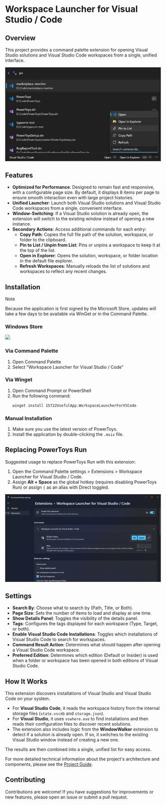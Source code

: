 # Workspace Launcher for Visual Studio / Code

## Overview

This project provides a command palette extension for opening Visual Studio solutions and Visual Studio Code workspaces from a single, unified interface.

![Workspace Launcher for Visual Studio / Code](./Assets/screenshot1.png)

## Features
- **Optimized for Performance**: Designed to remain fast and responsive, with a configurable page size. By default, it displays 8 items per page to ensure smooth interaction even with large project histories.
- **Unified Launcher**: Launch both Visual Studio solutions and Visual Studio Code workspaces from a single, convenient interface.
- **Window-Switching**: If a Visual Studio solution is already open, the extension will switch to the existing window instead of opening a new instance.
- **Secondary Actions**: Access additional commands for each entry:
    - **Copy Path**: Copies the full file path of the solution, workspace, or folder to the clipboard.
    - **Pin to List / Unpin from List**: Pins or unpins a workspace to keep it at the top of the list.
    - **Open in Explorer**: Opens the solution, workspace, or folder location in the default file explorer.
    - **Refresh Workspaces**: Manually reloads the list of solutions and workspaces to reflect any recent changes.

## Installation

> [!NOTE]  
> Because the application is first signed by the Microsoft Store, updates will take a few days to be available via WinGet or in the Command Palette.

### Windows Store

<a href="https://apps.microsoft.com/detail/9mvlfk6tr4d4?mode=direct">
	<img src="https://get.microsoft.com/images/en-us%20light.svg" width="300"/>
</a>

### Via Command Palette

1. Open Command Palette
2. Select "Workspace Launcher for Visual Studio / Code"

### Via Winget

1. Open Command Prompt or PowerShell
2. Run the following command:
   ```bash
   winget install 15722UsefulApp.WorkspaceLauncherForVSCode
   ```

### Manual Installation

1. Make sure you use the latest version of PowerToys.
2. Install the application by double-clicking the `.msix` file.

## Replacing PowerToys Run
Suggested usage to replace PowerToys Run with this extension:

1. Open the Command Palette settings > Extensions > Workspace Launcher for Visual Studio / Code.
2. Assign **Alt + Space** as the global hotkey (requires disabling PowerToys Run) or assign `{` as an alias with Direct toggled.

![Replacing PowerToys Run](./Assets/screenshot2.png)

## Settings

- **Search By**: Choose what to search by (Path, Title, or Both).
- **Page Size**: Sets the number of items to load and display at one time.
- **Show Details Panel**: Toggles the visibility of the details panel.
- **Tags**: Configures the tags displayed for each workspace (Type, Target, or both).
- **Enable Visual Studio Code Installations**: Toggles which installations of Visual Studio Code to search for workspaces.
- **Command Result Action**: Determines what should happen after opening a Visual Studio Code workspace.
- **Preferred Edition**: Determines which edition (Default or Insider) is used when a folder or workspace has been opened in both editions of Visual Studio Code.

## How It Works

This extension discovers installations of Visual Studio and Visual Studio Code on your system.
- For **Visual Studio Code**, it reads the workspace history from the internal storage files (`state.vscdb` and `storage.json`).
- For **Visual Studio**, it uses `vswhere.exe` to find installations and then reads their configuration files to discover recent solutions.
- The extension also includes logic from the **WindowWalker** extension to detect if a solution is already open. If so, it switches to the existing Visual Studio window instead of creating a new one.

The results are then combined into a single, unified list for easy access.

For more detailed technical information about the project's architecture and components, please see the [Project Guide](./GUIDE.md).

## Contributing

Contributions are welcome! If you have suggestions for improvements or new features, please open an issue or submit a pull request.
